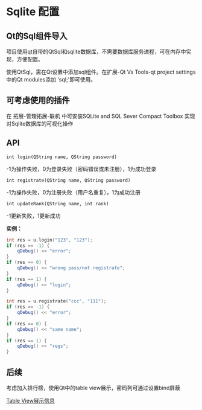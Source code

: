 # Sqlite 配置
## Qt的Sql组件导入

项目使用qt自带的QtSql和sqlite数据库，不需要数据库服务进程，可在内存中实现，方便配置。

使用QtSql，需在Qt设置中添加sql组件。在扩展-Qt Vs Tools-qt project settings中的Qt modules添加
'sql;'即可使用。

## 可考虑使用的插件

在 拓展-管理拓展-联机 中可安装SQLite and SQL Sever Compact Toolbox 实现对Sqlite数据库的可视化操作

## API

`int login(QString name, QString password)`

-1为操作失败，0为登录失败（密码错误或未注册），1为成功登录

`int registrate(QString name, QString password)`

-1为操作失败，0为注册失败（用户名重复），1为成功注册

`int updateRank(QString name, int rank)`

-1更新失败，1更新成功

**实例：**

```cpp
int res = u.login("123", "123");
if (res == -1) {
    qDebug() << "error";
}
if (res == 0) {
    qDebug() << "wrong pass/not registrate";
}
if (res == 1) {
    qDebug() << "login";
}
```

```cpp
int res = u.registrate("ccc", "111");
if (res == -1) {
    qDebug() << "error";
}
if (res == 0) {
    qDebug() << "same name";
}
if (res == 1) {
    qDebug() << "regs";
}
```

## 后续

考虑加入排行榜，使用Qt中的table view展示，密码列可通过设置bind屏蔽

[Table View展示信息](https://blog.csdn.net/pejay23/article/details/106321392)